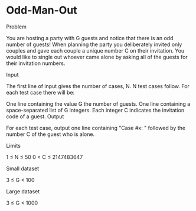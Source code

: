 # Odd-Man-Out

Problem 

You are hosting a party with G guests and notice that there is an odd number of guests! When planning the party you deliberately invited only couples and gave each couple a unique number C on their invitation. You would like to single out whoever came alone by asking all of the guests for their invitation numbers.



Input

The first line of input gives the number of cases, N.
N test cases follow. For each test case there will be:

One line containing the value G the number of guests.
One line containing a space-separated list of G integers. Each integer C indicates the invitation code of a guest.
Output

For each test case, output one line containing "Case #x: " followed by the number C of the guest who is alone.

Limits

1 ≤ N ≤ 50
0 < C ≤ 2147483647

Small dataset

3 ≤ G < 100

Large dataset

3 ≤ G < 1000

